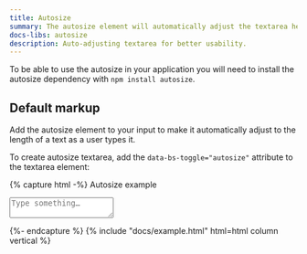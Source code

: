 ```yaml
---
title: Autosize
summary: The autosize element will automatically adjust the textarea height and make it easier for users to follow as they type.
docs-libs: autosize
description: Auto-adjusting textarea for better usability.
---
```


To be able to use the autosize in your application you will need to install the autosize dependency with `npm install autosize`.

## Default markup

Add the autosize element to your input to make it automatically adjust to the length of a text as a user types it. 

To create autosize textarea, add the `data-bs-toggle="autosize"` attribute to the textarea element:

{% capture html -%}
<label class="form-label">Autosize example</label>
<textarea class="form-control" data-bs-toggle="autosize" placeholder="Type something…"></textarea>
{%- endcapture %}
{% include "docs/example.html" html=html column vertical %}
